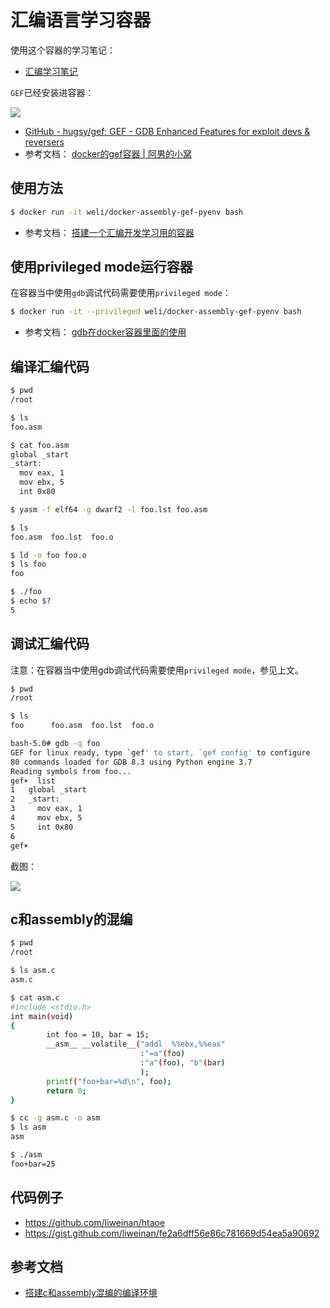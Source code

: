 # 汇编语言学习容器

使用这个容器的学习笔记：

* [汇编学习笔记](https://gist.github.com/liweinan/fe2a6dff56e86c781669d54ea5a90692)

`GEF`已经安装进容器：

![](https://raw.githubusercontent.com/liweinan/docker-assembly-gef-pyenv/master/AB58EEC9-B879-421F-9E93-FA22A2843D4A.png)

* [GitHub - hugsy/gef: GEF - GDB Enhanced Features for exploit devs & reversers](https://github.com/hugsy/gef)
* 参考文档： [docker的gef容器 | 阿男的小窝](http://weinan.io/2019/05/30/gef.html)

## 使用方法

```bash
$ docker run -it weli/docker-assembly-gef-pyenv bash
```

* 参考文档： [搭建一个汇编开发学习用的容器](http://weinan.io/2019/05/08/asm.html)

## 使用privileged mode运行容器

在容器当中使用`gdb`调试代码需要使用`privileged mode`：

```bash
$ docker run -it --privileged weli/docker-assembly-gef-pyenv bash
```

* 参考文档： [gdb在docker容器里面的使用](http://weinan.io/2019/05/04/asm.html)

## 编译汇编代码

```bash
$ pwd
/root
```

```bash
$ ls
foo.asm
```

``` bash
$ cat foo.asm
global _start
_start:
  mov eax, 1
  mov ebx, 5
  int 0x80
```

```bash
$ yasm -f elf64 -g dwarf2 -l foo.lst foo.asm
```

```bash
$ ls
foo.asm  foo.lst  foo.o
```

```bash
$ ld -o foo foo.o
$ ls foo
foo
```

```bash
$ ./foo
$ echo $?
5
```

## 调试汇编代码

注意：在容器当中使用gdb调试代码需要使用`privileged mode`，参见上文。

```bash
$ pwd
/root
```

```bash
$ ls
foo      foo.asm  foo.lst  foo.o
```

```bash
bash-5.0# gdb -q foo
GEF for linux ready, type `gef' to start, `gef config' to configure
80 commands loaded for GDB 8.3 using Python engine 3.7
Reading symbols from foo...
gef➤  list
1	global _start
2	_start:
3	  mov eax, 1
4	  mov ebx, 5
5	  int 0x80
6
gef➤
```

截图：

![](https://raw.githubusercontent.com/liweinan/docker-assembly-gef-pyenv/master/DC5D6565-4429-46DF-AECD-8108895A85EF.png)

## c和assembly的混编

```bash
$ pwd
/root
```

```bash
$ ls asm.c
asm.c
```

```bash
$ cat asm.c
#include <stdio.h>
int main(void)
{
        int foo = 10, bar = 15;
        __asm__ __volatile__("addl  %%ebx,%%eax"
                             :"=a"(foo)
                             :"a"(foo), "b"(bar)
                             );
        printf("foo+bar=%d\n", foo);
        return 0;
}
```

```bash
$ cc -g asm.c -o asm
$ ls asm
asm
```

```bash
$ ./asm
foo+bar=25
```

## 代码例子

* https://github.com/liweinan/htaoe
* https://gist.github.com/liweinan/fe2a6dff56e86c781669d54ea5a90692

## 参考文档

* [搭建c和assembly混编的编译环境](http://weinan.io/2019/03/30/c.html)



